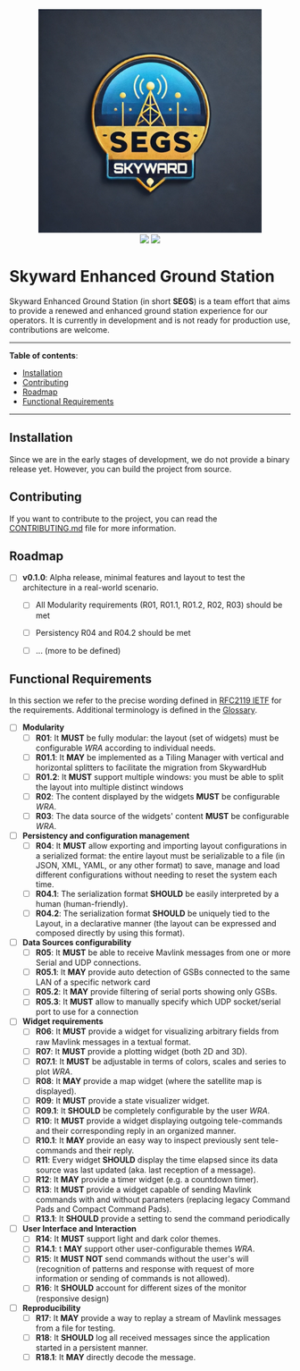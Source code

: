 <div align="center">
  <img src="./assets/logo.png" alt="Logo" width="400"/>
  <br>
  <img src="https://img.shields.io/badge/version-v0.1.0-blue.svg?logo=rust">
  <img src="https://img.shields.io/badge/development-alpha-red">
</div>

# Skyward Enhanced Ground Station

Skyward Enhanced Ground Station (in short **SEGS**) is a team effort that aims to provide a renewed and enhanced ground station experience for our operators. It is currently in development and is not ready for production use, contributions are welcome.


---

**Table of contents**:
- [Installation](#installation)
- [Contributing](#contributing)
- [Roadmap](#roadmap)
- [Functional Requirements](#functional-requirements)

---

## Installation

Since we are in the early stages of development, we do not provide a binary release yet. However, you can build the project from source.

<!-- TODO: ADD BINARY RELEASE CI TASK -->

<!-- TODO: ADD USAGE SECTION ONCE WE REACH BETA -->

<!-- TODO: UNCOMMENT THE FOLLOWING ONCE WE REACH BETA -->

<!-- ## Support

You can reach out to the project team for support, either through the issue tracker or the slack channel (`#segs-support`). -->

<!-- TODO: CREATE segs-support chnnale -->

## Contributing

If you want to contribute to the project, you can read the [CONTRIBUTING.md](./CONTRIBUTING.md) file for more information.


## Roadmap

- [ ] **v0.1.0**: Alpha release, minimal features and layout to test the architecture in a real-world scenario.
  - [ ] All Modularity requirements (R01, R01.1, R01.2, R02, R03) should be met
  - [ ] Persistency R04 and R04.2 should be met
  - [ ] ... (more to be defined)


## Functional Requirements

In this section we refer to the precise wording defined in [RFC2119 IETF](https://www.ietf.org/rfc/rfc2119.txt) for the requirements. Additional terminology is defined in the [Glossary](./GLOSSARY.md).

- [ ] **Modularity**
  - [ ] **R01**: It **MUST** be fully modular: the layout (set of widgets) must be configurable *WRA* according to individual needs.
  - [ ] **R01.1**: It **MAY** be implemented as a Tiling Manager with vertical and horizontal splitters to facilitate the migration from SkywardHub
  - [ ] **R01.2**: It **MUST** support multiple windows: you must be able to split the layout into multiple distinct windows
  - [ ] **R02**: The content displayed by the widgets **MUST** be configurable *WRA*.
  - [ ] **R03**: The data source of the widgets' content **MUST** be configurable *WRA*.
- [ ] **Persistency and configuration management**
  - [ ] **R04**: It **MUST** allow exporting and importing layout configurations in a serialized format: the entire layout must be serializable to a file (in JSON, XML, YAML, or any other format) to save, manage and load different configurations without needing to reset the system each time.
  - [ ] **R04.1**: The serialization format **SHOULD** be easily interpreted by a human (human-friendly).
  - [ ] **R04.2**: The serialization format **SHOULD** be uniquely tied to the Layout, in a declarative manner (the layout can be expressed and composed directly by using this format).
- [ ] **Data Sources configurability**
  - [ ] **R05**: It **MUST** be able to receive Mavlink messages from one or more Serial and UDP connections.
  - [ ] **R05.1**: It **MAY** provide auto detection of GSBs connected to the same LAN of a specific network card
  - [ ] **R05.2**: It **MAY** provide filtering of serial ports showing only GSBs.
  - [ ] **R05.3**: It **MUST** allow to manually specify which UDP socket/serial port to use for a connection
- [ ] **Widget requirements**
  - [ ] **R06**: It **MUST** provide a widget for visualizing arbitrary fields from raw Mavlink messages in a textual format.
  - [ ] **R07**: It **MUST** provide a plotting widget (both 2D and 3D).
  - [ ] **R07.1**: It **MUST** be adjustable in terms of colors, scales and series to plot *WRA*.
  - [ ] **R08**: It **MAY** provide a map widget (where the satellite map is displayed).
  - [ ] **R09**: It **MUST** provide a state visualizer widget.
  - [ ] **R09.1**: It **SHOULD** be completely configurable by the user *WRA*.
  - [ ] **R10**: It **MUST** provide a widget displaying outgoing tele-commands and their corresponding reply in an organized manner.
  - [ ] **R10.1**: It **MAY** provide an easy way to inspect previously sent tele-commands and their reply.
  - [ ] **R11**: Every widget **SHOULD** display the time elapsed since its data source was last updated (aka. last reception of a message).
  - [ ] **R12**: It **MAY** provide a timer widget (e.g. a countdown timer).
  - [ ] **R13**: It **MUST** provide a widget capable of sending Mavlink commands with and without parameters (replacing legacy Command Pads and Compact Command Pads).
  - [ ] **R13.1**: It **SHOULD** provide a setting to send the command periodically
- [ ] **User Interface and Interaction**
  - [ ] **R14**: It **MUST** support light and dark color themes.
  - [ ] **R14.1**: t **MAY** support other user-configurable themes *WRA*.
  - [ ] **R15**: It **MUST NOT** send commands without the user's will (recognition of patterns and response with request of more information or sending of commands is not allowed).
  - [ ] **R16**: It **SHOULD** account for different sizes of the monitor (responsive design)
- [ ] **Reproducibility**
  - [ ] **R17**: It **MAY** provide a way to replay a stream of Mavlink messages from a file for testing.
  - [ ] **R18**: It **SHOULD** log all received messages since the application started in a persistent manner.
  - [ ] **R18.1**: It **MAY** directly decode the message.
